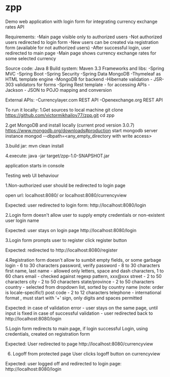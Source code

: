 # zpp
Demo web application with login form for integrating currency exchange rates API

Requirements:
-Main page visible only to authorized users
-Not authorized users redirected to login form
-New users can be created via registration form (available for not authorized users)
-After successful login, user redirected to main page
-Main page shows currency exchange rates for some selected currency

Source code: Java 8
Build system: Maven 3.3
Frameworks and libs:
-Spring MVC
-Spring Boot
-Spring Security
-Spring Data MongoDB
-Thymeleaf as HTML template engine
-MongoDB for backend
-Hibernate validation - JSR-303 validators for forms
-Spring Rest template - for accessing APIs
-Jackson - JSON to POJO mapping and conversion

External APIs:
-Currencylayer.com REST API 
-Openexchange.org REST API


To run it locally:
1.Get sources to local machine
git clone https://github.com/victormikhailov77/zpp.git
cd zpp

2.get MongoDB and install locally (current prod version 3.0.7)
https://www.mongodb.org/downloads#production
start mongodb server instance
mongod --dbpath=<any_empty_directory with write access>

3.build jar:
mvn clean install

4.execute:
java -jar target/zpp-1.0-SNAPSHOT.jar

application starts in console

Testing web UI behaviour

1.Non-authorized user should be redirected to login page

open url:
localhost:8080/
or
localhost:8080/currencyview

Expected: 
user redirected to login form:
http://localhost:8080/login

2.Login form doesn't allow user to supply empty credentials or non-existent user login name

Expected:
user stays on login page
http://localhost:8080/login

3.Login form prompts user to register
click register button

Expected: redirected to
http://localhost:8080/register

4.Registration form doesn't allow to sumbit empty fields, or some garbage
login - 6 to 30 characters
password, verify password - 8 to 30 characters
first name, last name - allowed only letters, space and dash characters, 1 to 60 chars
email - checked against regexp pattern, xxx@xxx
street - 2 to 50 characters
city - 2 to 50 characters
state/province - 2 to 50 characters
country - selected from dropdown list, sorted by country name (note: order is locale-specific!)
post code - 2 to  12 characters
telephone - international format , must start with '+' sign, only digits and spaces permitted

Expected: in case of validation error - user stays on the same page, until input is fixed
in case of successful validation - user redirected back to http://localhost:8080/login

5.Login form redirects to main page, if login successful
Login, using credentials, created on registration form

Expected:
User redirected to page 
http://localhost:8080/currencyview


6. Logoff from protected page
User clicks logoff button on currencyview

Expected: user logged off and redirected to login page:
http://localhost:8080/login




